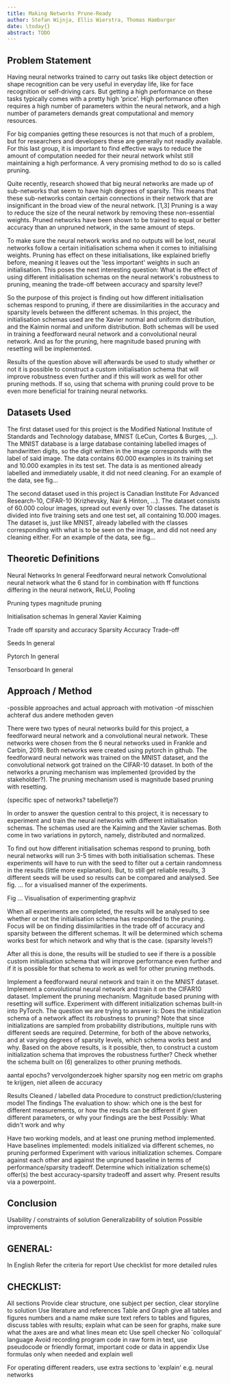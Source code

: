 ```yaml
---
title: Making Networks Prune-Ready
author: Stefan Wijnja, Ellis Wierstra, Thomas Hamburger
date: \today{}
abstract: TODO
---
```



## Problem Statement

Having neural networks trained to carry out tasks like object detection or shape recognition can be very useful in everyday life, like for face recognition or self-driving cars. But getting a high performance on these tasks typically comes with a pretty high ‘price’. High performance often requires a high number of parameters within the neural network, and a high number of parameters demands great computational and memory resources. 

For big companies getting these resources is not that much of a problem, but for researchers and developers these are generally not readily available. For this last group, it is important to find effective ways to reduce the amount of computation needed for their neural network whilst still maintaining a high performance. A very promising method to do so is called pruning.

Quite recently, research showed that big neural networks are made up of sub-networks that seem to have high degrees of sparsity. This means that these sub-networks contain certain connections in their network that are insignificant in the broad view of the neural network. [1,3] Pruning is a way to reduce the size of the neural network by removing these non-essential weights. Pruned networks have been shown to be trained to equal or better accuracy than an unpruned network, in the same amount of steps. 

To make sure the neural network works and no outputs will be lost, neural networks follow a certain initialisation schema when it comes to initialising weights. Pruning has effect on these initialisations, like explained briefly before, meaning it leaves out the 'less important' weights in such an initialisation. This poses the next interesting question: What is the effect of using different initialisation schemas on the neural network's robustness to pruning, meaning the trade-off between accuracy and sparsity level?

So the purpose of this project is finding out how different initialisation schemas respond to pruning, if there are dissimilarities in the accuracy and sparsity levels between the different schemas. In this project, the initialisation schemas used are the Xavier normal and uniform distribution, and the Kaimin normal and uniform distribution. Both schemas will be used in training a feedforward neural network and a convolutional neural network. And as for the pruning, here magnitude based pruning with resetting will be implemented. 

Results of the question above will afterwards be used to study whether or not it is possible to construct a custom initialisation schema that will improve robustness even further and if this will work as well for other pruning methods. If so, using that schema with pruning could prove to be even more beneficial for training neural networks. 

## Datasets Used

The first dataset used for this project is the Modified National Institute of Standards and Technology database, MNIST (LeCun, Cortes & Burges, ,,,). The MNIST database is a large database containing labelled images of handwritten digits, so the digit written in the image corresponds with the label of said image. The data contains 60.000 examples in its training set and 10.000 examples in its test set. The data is as mentioned already labelled and immediately usable, it did not need cleaning. For an example of the data, see fig...

The second dataset used in this project is Canadian Institute For Advanced Research-10, CIFAR-10 (Krizhevsky, Nair & Hinton, …). The dataset consists of 60.000 colour images, spread out evenly over 10 classes. The dataset is divided into five training sets and one test set, all containing 10.000 images. The dataset is, just like MNIST, already labelled with the classes corresponding with what is to be seen on the image, and did not need any cleaning either. For an example of the data, see fig…


## Theoretic Definitions

Neural Networks
	In general
	Feedforward neural network
Convolutional neural network
	what the 6 stand for
	in combination with ff
	functions differing in the neural network, ReLU, Pooling

Pruning
	types
		magnitude pruning

Initialisation schemas
	In general
	Xavier
	Kaiming

Trade off sparsity and accuracy
	Sparsity
	Accuracy
	Trade-off

Seeds
	In general

Pytorch
	In general

Tensorboard
	In general

## Approach / Method

-possible approaches and actual approach with motivation
-of misschien achteraf dus andere methoden geven

There were two types of neural networks build for this project, a feedforward neural network and a convolutional neural network. These networks were chosen from the 6 neural networks used in Frankle and Carbin, 2019. Both networks were created using pytorch in github. The feedforward neural network was trained on the MNIST dataset, and the convolutional network got trained on the CIFAR-10 dataset. In both of the networks a pruning mechanism was implemented (provided by the stakeholder?). The pruning mechanism used is magnitude based pruning with resetting.

(specific spec of networks? tabelletje?) 

In order to answer the question central to this project, it is necessary to experiment and train the neural networks with different initialisation schemas. The schemas used are the Kaiming and the Xavier schemas. Both come in two variations in pytorch, namely, distributed and normalized.

To find out how different initialisation schemas respond to pruning, both neural networks will run 3-5 times with both initialisation schemas. These experiments will have to run with the seed to filter out a certain randomness in the results (little more explanation). But, to still get reliable results, 3 different seeds will be used so results can be compared and analysed. See fig. … for a visualised manner of the experiments. 


Fig … Visualisation of experimenting graphviz

When all experiments are completed, the results will be analysed to see whether or not the initialisation schema has responded to the pruning. Focus will be on finding dissimilarities in the trade off of accuracy and sparsity between the different schemas. It will be determined which schema works best for which network and why that is the case. (sparsity levels?)

After all this is done, the results will be studied to see if there is a possible custom initialisation schema that will improve performance even further and if it is possible for that schema to work as well for other pruning methods.

Implement a feedforward neural network and train it on the MNIST dataset.
Implement a convolutional neural network and train it on the CIFAR10 dataset.
Implement the pruning mechanism. Magnitude based pruning with resetting will suffice.
Experiment with different initialization schemas built-in into PyTorch. The question we are trying to answer is: Does the initialization schema of a network affect its robustness to pruning? Note that since initializations are sampled from probability distributions, multiple runs with different seeds are required.
Determine, for both of the above networks, and at varying degrees of sparsity levels, which schema works best and why.
Based on the above results, is it possible, then, to construct a custom initialization schema that improves the robustness further?
Check whether the schema built on (6) generalizes to other pruning methods.

aantal epochs?
vervolgonderzoek higher sparsity
nog een metric om graphs te krijgen, niet alleen de accuracy

Results
Cleaned / labelled data
Procedure to construct prediction/clustering model
The findings
The evaluation to show: which one is the best for different measurements, or how the results can be different if given different parameters, or why your findings are the best
Possibly: What didn't work and why

Have two working models, and at least one pruning method implemented.
Have baselines implemented: models initialized via different schemes, no pruning performed
Experiment with various initialization schemes. Compare against each other and against the unpruned baseline in terms of performance/sparsity tradeoff.
Determine which initialization scheme(s) offer(s) the best accuracy-sparsity tradeoff and assert why.
Present results via a powerpoint.

## Conclusion
Usability / constraints of solution
Generalizability of solution
Possible improvements


## GENERAL: 
In English
Refer the criteria for report
Use checklist for more detailed rules

## CHECKLIST:
All sections
Provide clear structure, one subject per section, clear storyline to solution
Use literature and references
Table and Graph
give all tables and figures numbers and a name
make sure text refers to tables and figures, discuss tables with results; explain what can be seen
for graphs, make sure what the axes are and what lines mean etc
Use spell checker
No ´colloquial' language
Avoid recording program code in raw form in text, use pseudocode or friendly format, important code or data in appendix
Use formulas only when needed and explain well

For operating different readers, use extra sections to 'explain' e.g. neural networks

